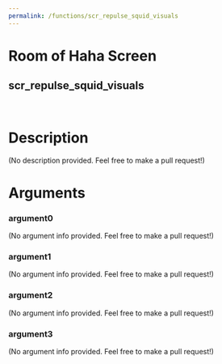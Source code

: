 ```yaml
---
permalink: /functions/scr_repulse_squid_visuals
---
```

# Room of Haha Screen  
## scr_repulse_squid_visuals  
&nbsp;  
# Description  
(No description provided. Feel free to make a pull request!) 
&nbsp;  
# Arguments
### argument0
(No argument info provided. Feel free to make a pull request!)
&nbsp;  
### argument1
(No argument info provided. Feel free to make a pull request!)
&nbsp;  
### argument2
(No argument info provided. Feel free to make a pull request!)
&nbsp;  
### argument3
(No argument info provided. Feel free to make a pull request!)
&nbsp;  


